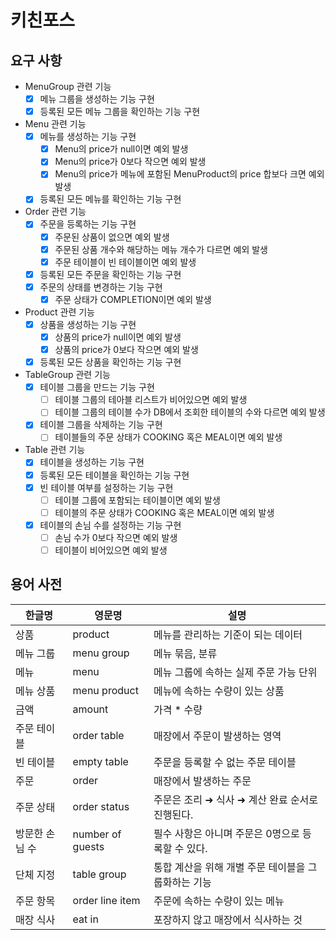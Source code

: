 # 키친포스

## 요구 사항
- MenuGroup 관련 기능
    - [x] 메뉴 그룹을 생성하는 기능 구현
    - [x] 등록된 모든 메뉴 그룹을 확인하는 기능 구현

- Menu 관련 기능
    - [x] 메뉴를 생성하는 기능 구현
        - [x] Menu의 price가 null이면 예외 발생
        - [x] Menu의 price가 0보다 작으면 예외 발생
        - [x] Menu의 price가 메뉴에 포함된 MenuProduct의 price 합보다 크면 예외 발생
    - [x] 등록된 모든 메뉴를 확인하는 기능 구현

- Order 관련 기능
    - [x] 주문을 등록하는 기능 구현
        - [x] 주문된 상품이 없으면 예외 발생
        - [x] 주문된 상품 개수와 해당하는 메뉴 개수가 다르면 예외 발생
        - [x] 주문 테이블이 빈 테이블이면 예외 발생
    - [x] 등록된 모든 주문을 확인하는 기능 구현
    - [x] 주문의 상태를 변경하는 기능 구현
        - [x] 주문 상태가 COMPLETION이면 예외 발생

- Product 관련 기능
    - [x] 상품을 생성하는 기능 구현
        - [x] 상품의 price가 null이면 예외 발생
        - [x] 상품의 price가 0보다 작으면 예외 발생
    - [x] 등록된 모든 상품을 확인하는 기능 구현

- TableGroup 관련 기능
    - [x] 테이블 그룹을 만드는 기능 구현
        - [ ] 테이블 그룹의 테아블 리스트가 비어있으면 예외 발생
        - [ ] 테이블 그룹의 테이블 수가 DB에서 조회한 테이블의 수와 다르면 예외 발생
    - [x] 테이블 그룹을 삭제하는 기능 구현
        - [ ] 테이블들의 주문 상태가 COOKING 혹은 MEAL이면 예외 발생

- Table 관련 기능
    - [x] 테이블을 생성하는 기능 구현
    - [x] 등록된 모든 테이블을 확인하는 기능 구현
    - [x] 빈 테이블 여부를 설정하는 기능 구현
        - [ ] 테이블 그룹에 포함되는 테이블이면 예외 발생
        - [ ] 테이블의 주문 상태가 COOKING 혹은 MEAL이면 예외 발생
    - [x] 테이블의 손님 수를 설정하는 기능 구현
        - [ ] 손님 수가 0보다 작으면 예외 발생
        - [ ] 테이블이 비어있으면 예외 발생

## 용어 사전

| 한글명 | 영문명 | 설명 |
| --- | --- | --- |
| 상품 | product | 메뉴를 관리하는 기준이 되는 데이터 |
| 메뉴 그룹 | menu group | 메뉴 묶음, 분류 |
| 메뉴 | menu | 메뉴 그룹에 속하는 실제 주문 가능 단위 |
| 메뉴 상품 | menu product | 메뉴에 속하는 수량이 있는 상품 |
| 금액 | amount | 가격 * 수량 |
| 주문 테이블 | order table | 매장에서 주문이 발생하는 영역 |
| 빈 테이블 | empty table | 주문을 등록할 수 없는 주문 테이블 |
| 주문 | order | 매장에서 발생하는 주문 |
| 주문 상태 | order status | 주문은 조리 ➜ 식사 ➜ 계산 완료 순서로 진행된다. |
| 방문한 손님 수 | number of guests | 필수 사항은 아니며 주문은 0명으로 등록할 수 있다. |
| 단체 지정 | table group | 통합 계산을 위해 개별 주문 테이블을 그룹화하는 기능 |
| 주문 항목 | order line item | 주문에 속하는 수량이 있는 메뉴 |
| 매장 식사 | eat in | 포장하지 않고 매장에서 식사하는 것 |
